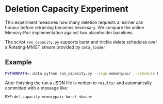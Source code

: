 # Deletion Capacity Experiment

This experiment measures how many deletion requests a learner can honour before retraining becomes necessary.  We compare the online Memory‑Pair implementation against two placeholder baselines.

The script `run_capacity.py` supports burst and trickle delete schedules over a Rotating‑MNIST stream provided by `data_loader`.

## Example

```bash
PYTHONPATH=.:data python run_capacity.py --algo memorypair --schedule burst --seed 42
```

After finishing the run a JSON file is written to `results/` and automatically committed with a message like:

```
EXP:del_capacity memorypair-burst <hash>
```

